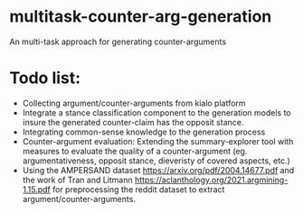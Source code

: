 # multitask-counter-arg-generation
An multi-task approach for generating counter-arguments

# Todo list:
- Collecting argument/counter-arguments from kialo platform
- Integrate a stance classification component to the generation models to insure the generated counter-claim has the opposit stance.
- Integrating common-sense knowledge to the generation process
- Counter-argument evaluation: Extending the summary-explorer tool with measures to evaluate the quality of a counter-argument (eg. argumentativeness, opposit stance, dieveristy of covered aspects, etc.)
- Using the AMPERSAND dataset https://arxiv.org/pdf/2004.14677.pdf and the work of Tran and Litmann https://aclanthology.org/2021.argmining-1.15.pdf for preprocessing the reddit dataset to extract argument/counter-arguments.

